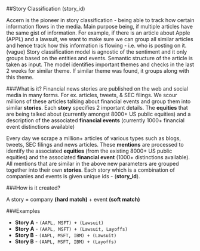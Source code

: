 ##Story Classification (story_id)

Accern is the pioneer in story classification - being able to track how certain information flows in the media. Main purpose being, if multiple articles have the same gist of information.
For example, if there is an article about Apple (APPL) and a lawsuit, we want to make sure we can group all similar articles and hence track how this information is flowing - i.e. who is posting on it.
(vague) Story classification model is agnostic of the sentiment and it only groups based on the entities and events.
Semantic structure of the article is taken as input. The model identifies important themes and checks in the last 2 weeks for similar theme.
If similar theme was found, it groups along with this theme.

###What is it?
Financial news stories are published on the web and social media in many forms. For ex. articles, tweets, & SEC filings. 
We scour millions of these articles talking about financial events and group them into similar **stories**.
Each **story** specifies 2 important details. 
The **equities** that are being talked about (currently amongst 8000+ US public equities) and
a description of the associated **financial events** (currently 1000+ financial event distinctions available)

Every day we scrape a million+ articles of various types such as blogs, tweets, SEC filings and news articles. 
These **mentions** are processed to identify the associated **equities** (from the existing 8000+ US public equities)
and the associated **financial event** (1000+ distinctions available). 
All mentions that are similar in the above new parameters are grouped together into their own **stories**.
Each story which is a combination of companies and events is given unique ids - (**story_id**).

###How is it created?

A story = company **(hard match)** + event **(soft match)**

###Examples

* **Story A** - `(AAPL, MSFT) + (Lawsuit)`
* **Story A** - `(AAPL, MSFT) + (Lawsuit, Layoffs)`
* **Story B** - `(AAPL, MSFT, IBM) + (Lawsuit)`
* **Story B** - `(AAPL, MSFT, IBM) + (Layoffs)`